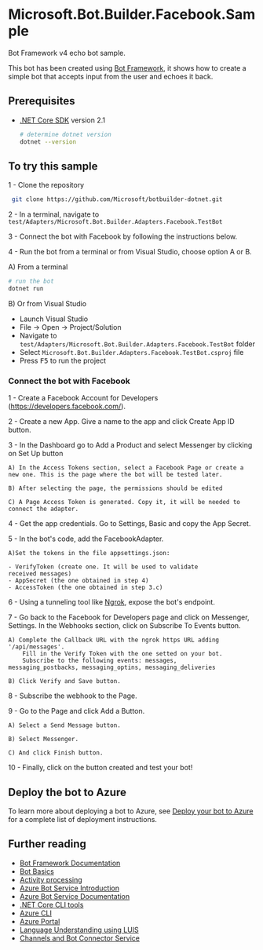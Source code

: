﻿# Microsoft.Bot.Builder.Facebook.Sample

Bot Framework v4 echo bot sample.

This bot has been created using [Bot Framework](https://dev.botframework.com), it shows how to create a simple bot that accepts input from the user and echoes it back.

## Prerequisites

- [.NET Core SDK](https://dotnet.microsoft.com/download) version 2.1

  ```bash
  # determine dotnet version
  dotnet --version
  ```

## To try this sample

1 - Clone the repository

   ```bash
    git clone https://github.com/Microsoft/botbuilder-dotnet.git
   ```

 2 - In a terminal, navigate to `test/Adapters/Microsoft.Bot.Builder.Adapters.Facebook.TestBot`

 3 - Connect the bot with Facebook by following the instructions below.

4 - Run the bot from a terminal or from Visual Studio, choose option A or B.

  A) From a terminal

  ```bash
  # run the bot
  dotnet run
  ```

  B) Or from Visual Studio

  - Launch Visual Studio
  - File -> Open -> Project/Solution
  - Navigate to `test/Adapters/Microsoft.Bot.Builder.Adapters.Facebook.TestBot` folder
  - Select `Microsoft.Bot.Builder.Adapters.Facebook.TestBot.csproj` file
  - Press <kbd>F5</kbd> to run the project


### Connect the bot with Facebook

1 - Create a Facebook Account for Developers (https://developers.facebook.com/).

2 - Create a new App. Give a name to the app and click Create App ID button.

3 - In the Dashboard go to Add a Product and select Messenger by clicking on Set Up button

    A) In the Access Tokens section, select a Facebook Page or create a new one. This is the page where the bot will be tested later.

    B) After selecting the page, the permissions should be edited

    C) A Page Access Token is generated. Copy it, it will be needed to connect the adapter.

4 - Get the app credentials. Go to Settings, Basic and copy the App Secret.

5 - In the bot's code, add the FacebookAdapter. 

    A)Set the tokens in the file appsettings.json: 
    
    - VerifyToken (create one. It will be used to validate         received messages)
    - AppSecret (the one obtained in step 4)
    - AccessToken (the one obtained in step 3.c)

6 - Using a tunneling tool like [Ngrok](https://ngrok.com/download), expose the bot's endpoint.

7 - Go back to the Facebook for Developers page and click on Messenger, Settings.
    In the Webhooks section, click on Subscribe To Events button.

    A) Complete the Callback URL with the ngrok https URL adding   '/api/messages'. 
        Fill in the Verify Token with the one setted on your bot.
        Subscribe to the following events: messages,              messaging_postbacks, messaging_optins, messaging_deliveries

    B) Click Verify and Save button.

8 - Subscribe the webhook to the Page.

9 - Go to the Page and click Add a Button.

    A) Select a Send Message button.

    B) Select Messenger.

    C) And click Finish button.

10 - Finally, click on the button created and test your bot!

## Deploy the bot to Azure

To learn more about deploying a bot to Azure, see [Deploy your bot to Azure](https://aka.ms/azuredeployment) for a complete list of deployment instructions.

## Further reading

- [Bot Framework Documentation](https://docs.botframework.com)
- [Bot Basics](https://docs.microsoft.com/azure/bot-service/bot-builder-basics?view=azure-bot-service-4.0)
- [Activity processing](https://docs.microsoft.com/en-us/azure/bot-service/bot-builder-concept-activity-processing?view=azure-bot-service-4.0)
- [Azure Bot Service Introduction](https://docs.microsoft.com/azure/bot-service/bot-service-overview-introduction?view=azure-bot-service-4.0)
- [Azure Bot Service Documentation](https://docs.microsoft.com/azure/bot-service/?view=azure-bot-service-4.0)
- [.NET Core CLI tools](https://docs.microsoft.com/en-us/dotnet/core/tools/?tabs=netcore2x)
- [Azure CLI](https://docs.microsoft.com/cli/azure/?view=azure-cli-latest)
- [Azure Portal](https://portal.azure.com)
- [Language Understanding using LUIS](https://docs.microsoft.com/en-us/azure/cognitive-services/luis/)
- [Channels and Bot Connector Service](https://docs.microsoft.com/en-us/azure/bot-service/bot-concepts?view=azure-bot-service-4.0)

